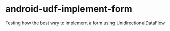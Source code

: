 # android-udf-implement-form
Testing how the best way to implement a form using UnidirectionalDataFlow
